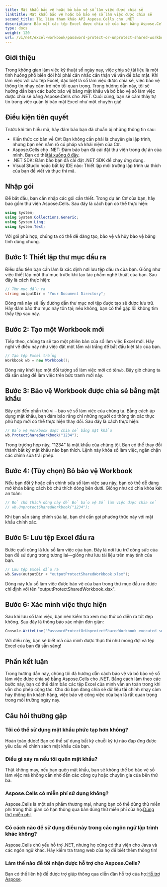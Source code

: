 ```yaml
---
title: Mật khẩu bảo vệ hoặc bỏ bảo vệ sổ làm việc được chia sẻ
linktitle: Mật khẩu bảo vệ hoặc bỏ bảo vệ sổ làm việc được chia sẻ
second_title: Tài liệu tham khảo API Aspose.Cells cho .NET
description: Bảo mật các tệp Excel được chia sẻ của bạn bằng Aspose.Cells cho .NET với hướng dẫn dễ dàng của chúng tôi về kỹ thuật bảo vệ bằng mật khẩu và bỏ bảo vệ.
type: docs
weight: 120
url: /vi/net/excel-workbook/password-protect-or-unprotect-shared-workbook/
---
```

## Giới thiệu

Trong không gian làm việc kỹ thuật số ngày nay, việc chia sẻ tài liệu là một tình huống phổ biến đòi hỏi phải cân nhắc cẩn thận về vấn đề bảo mật. Khi làm việc với các tệp Excel, đặc biệt là sổ làm việc được chia sẻ, việc bảo vệ thông tin nhạy cảm trở nên tối quan trọng. Trong hướng dẫn này, tôi sẽ hướng dẫn bạn các bước bảo vệ bằng mật khẩu và bỏ bảo vệ sổ làm việc được chia sẻ bằng Aspose.Cells cho .NET. Cuối cùng, bạn sẽ cảm thấy tự tin trong việc quản lý bảo mật Excel như một chuyên gia!

## Điều kiện tiên quyết

Trước khi tìm hiểu mã, hãy đảm bảo bạn đã chuẩn bị những thông tin sau:

- Kiến thức cơ bản về C#: Bạn không cần phải là chuyên gia lập trình, nhưng bạn nên nắm rõ cú pháp và khái niệm của C#.
-  Aspose.Cells cho .NET: Đảm bảo bạn đã cài đặt thư viện trong dự án của mình. Bạn có thể[tải xuống ở đây](https://releases.aspose.com/cells/net/).
- .NET SDK: Đảm bảo bạn đã cài đặt .NET SDK để chạy ứng dụng.
- Visual Studio hoặc bất kỳ IDE nào: Thiết lập môi trường lập trình ưa thích của bạn để viết và thực thi mã.

## Nhập gói

Để bắt đầu, bạn cần nhập các gói cần thiết. Trong dự án C# của bạn, hãy bao gồm thư viện Aspose.Cells. Sau đây là cách bạn có thể thực hiện:

```csharp
using System;
using System.Collections.Generic;
using System.Linq;
using System.Text;
```

Với gói phù hợp, chúng ta có thể dễ dàng tạo, bảo vệ và hủy bảo vệ bảng tính dùng chung. 

## Bước 1: Thiết lập thư mục đầu ra

Điều đầu tiên bạn cần làm là xác định nơi lưu tệp đầu ra của bạn. Giống như việc thiết lập một thư mục trước khi tạo tác phẩm nghệ thuật của bạn. Sau đây là cách thực hiện:

```csharp
// Thư mục đầu ra
string outputDir = "Your Document Directory";
```

Dòng mã này sẽ lấy đường dẫn thư mục nơi tệp được tạo sẽ được lưu trữ. Hãy đảm bảo thư mục này tồn tại; nếu không, bạn có thể gặp lỗi không tìm thấy tệp sau này.

## Bước 2: Tạo một Workbook mới

Tiếp theo, chúng ta sẽ tạo một phiên bản của sổ làm việc Excel mới. Hãy nghĩ về điều này như việc đặt một tấm vải trắng để bắt đầu kiệt tác của bạn.

```csharp
// Tạo tệp Excel trống
Workbook wb = new Workbook();
```

 Dòng này khởi tạo một đối tượng sổ làm việc mới có tên`wb`. Bây giờ chúng ta đã sẵn sàng để làm việc trên bức tranh mới này.

## Bước 3: Bảo vệ Workbook được chia sẻ bằng mật khẩu

Bây giờ đến phần thú vị – bảo vệ sổ làm việc của chúng ta. Bằng cách áp dụng mật khẩu, bạn đảm bảo rằng chỉ những người có thông tin xác thực phù hợp mới có thể thực hiện thay đổi. Sau đây là cách thực hiện:

```csharp
// Bảo vệ Workbook được chia sẻ bằng mật khẩu
wb.ProtectSharedWorkbook("1234");
```

Trong trường hợp này, "1234" là mật khẩu của chúng tôi. Bạn có thể thay đổi thành bất kỳ mật khẩu nào bạn thích. Lệnh này khóa sổ làm việc, ngăn chặn các chỉnh sửa trái phép.

## Bước 4: (Tùy chọn) Bỏ bảo vệ Workbook

Nếu bạn đổi ý hoặc cần chỉnh sửa sổ làm việc sau này, bạn có thể dễ dàng mở khóa bằng cách bỏ chú thích dòng bên dưới. Giống như có chìa khóa két an toàn:

```csharp
// Bỏ chú thích dòng này để Bỏ bảo vệ Sổ làm việc được chia sẻ
// wb.UnprotectSharedWorkbook("1234");
```

Khi bạn sẵn sàng chỉnh sửa lại, bạn chỉ cần gọi phương thức này với mật khẩu chính xác.

## Bước 5: Lưu tệp Excel đầu ra

Bước cuối cùng là lưu sổ làm việc của bạn. Đây là nơi lưu trữ công sức của bạn để sử dụng trong tương lai—giống như lưu tài liệu trên máy tính của bạn.

```csharp
// Lưu tệp Excel đầu ra
wb.Save(outputDir + "outputProtectSharedWorkbook.xlsx");
```

Dòng này lưu sổ làm việc được bảo vệ của bạn trong thư mục đầu ra được chỉ định với tên "outputProtectSharedWorkbook.xlsx". 

## Bước 6: Xác minh việc thực hiện

Sau khi lưu sổ làm việc, bạn nên kiểm tra xem mọi thứ có diễn ra tốt đẹp không. Sau đây là thông báo xác nhận đơn giản:

```csharp
Console.WriteLine("PasswordProtectOrUnprotectSharedWorkbook executed successfully.\r\n");
```

Với điều này, bạn sẽ biết mã của mình được thực thi như mong đợi và tệp Excel của bạn đã sẵn sàng!

## Phần kết luận

Trong hướng dẫn này, chúng tôi đã hướng dẫn cách bảo vệ và bỏ bảo vệ sổ làm việc được chia sẻ bằng Aspose.Cells cho .NET. Bằng cách làm theo các bước này, bạn có thể đảm bảo các tệp Excel của mình vẫn an toàn trong khi vẫn cho phép cộng tác. Cho dù bạn đang chia sẻ dữ liệu tài chính nhạy cảm hay thông tin khách hàng, việc bảo vệ công việc của bạn là rất quan trọng trong môi trường ngày nay.

## Câu hỏi thường gặp

### Tôi có thể sử dụng mật khẩu phức tạp hơn không?
Hoàn toàn được! Bạn có thể sử dụng bất kỳ chuỗi ký tự nào đáp ứng được yêu cầu về chính sách mật khẩu của bạn.

### Điều gì xảy ra nếu tôi quên mật khẩu?
Thật không may, nếu bạn quên mật khẩu, bạn sẽ không thể bỏ bảo vệ sổ làm việc mà không cần nhờ đến các công cụ hoặc chuyên gia của bên thứ ba.

### Aspose.Cells có miễn phí sử dụng không?
 Aspose.Cells là một sản phẩm thương mại, nhưng bạn có thể dùng thử miễn phí trong thời gian có hạn thông qua bản dùng thử miễn phí của họ:[Dùng thử miễn phí](https://releases.aspose.com/).

### Có cách nào để sử dụng điều này trong các ngôn ngữ lập trình khác không?
Aspose.Cells chủ yếu hỗ trợ .NET, nhưng họ cũng có thư viện cho Java và các ngôn ngữ khác. Hãy kiểm tra trang web của họ để biết thêm thông tin!

### Làm thế nào để tôi nhận được hỗ trợ cho Aspose.Cells?
 Bạn có thể liên hệ để được trợ giúp thông qua diễn đàn hỗ trợ của họ:[Hỗ trợ Aspose](https://forum.aspose.com/c/cells/9).